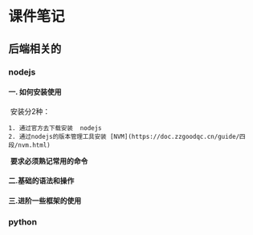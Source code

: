 # 课件笔记

## 后端相关的

### nodejs

#### 	**一. 如何安装使用**

​			安装分2种：

   	1. 通过官方去下载安装  nodejs 
   	2. 通过nodejs的版本管理工具安装 [NVM](https://doc.zzgoodqc.cn/guide/四段/nvm.html)

​		**要求必须熟记常用的命令**

####      **二.基础的语法和操作**

####      **三.进阶一些框架的使用**



### python


